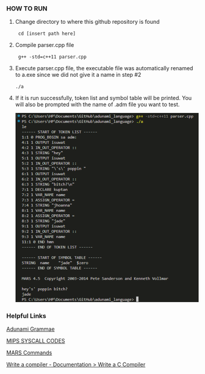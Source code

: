 ### HOW TO RUN

1. Change directory to where this github repository is found
   ```
    cd [insert path here]
   ```
2. Compile parser.cpp file
   ```
    g++ -std=c++11 parser.cpp
   ```
3. Execute parser.cpp file, the executable file was automatically renamed to a.exe since we did not give it a name in step #2
   ```
   ./a
   ```
4. If it is run successfully, token list and symbol table will be printed. You will also be prompted with the name of .adm file you want to test.
   
   ![SAMPLE IMAGE](SNAPSHOT.png)


### Helpful Links
[Adunami Grammae](https://docs.google.com/document/d/1eM8ValkCT9Ux-MlyTgO60H8Zo5uKIbQd9dxzrLSH0JM/edit)

[MIPS SYSCALL CODES](https://courses.missouristate.edu/kenvollmar/mars/help/syscallhelp.html?fbclid=IwAR1BKElZHu8XUUwTMSlEJT83vKo6pVogtgDo6qpgvz4ovWoODgBmyfBr5p4)

[MARS Commands](https://courses.missouristate.edu/kenvollmar/mars/Help/Help_4_1/MarsHelpCommand.html?fbclid=IwAR02EvA5dqFMoh5p2gc3I8G7olrZU298wHmMaKIW8xC0XWfwntUkMFFOBLs#:~:text=MARS%20can%20be%20run%20from,jar%20%5Boptions%5D%20program)

[Write a compiler - Documentation > Write a C Compiler](https://github.com/practical-tutorials/project-based-learning?fbclid=IwAR3UaGj7YsviaxfrG1M1Cyun0cX4laQxM9hw90T7SoOde6DrEQZewNJbFFM)
